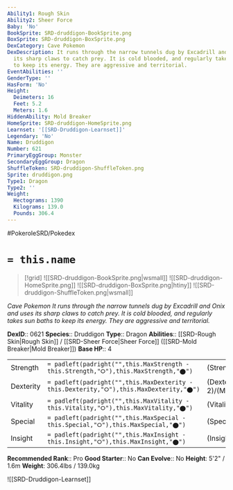 ```yaml
---
Ability1: Rough Skin
Ability2: Sheer Force
Baby: 'No'
BookSprite: SRD-druddigon-BookSprite.png
BoxSprite: SRD-druddigon-BoxSprite.png
DexCategory: Cave Pokemon
DexDescription: It runs through the narrow tunnels dug by Excadrill and Onix and uses
  its sharp claws to catch prey. It is cold blooded, and regularly takes sun baths
  to keep its energy. They are aggressive and territorial.
EventAbilities: ''
GenderType: ''
HasForm: 'No'
Height:
  Deimeters: 16
  Feet: 5.2
  Meters: 1.6
HiddenAbility: Mold Breaker
HomeSprite: SRD-druddigon-HomeSprite.png
Learnset: '[[SRD-Druddigon-Learnset]]'
Legendary: 'No'
Name: Druddigon
Number: 621
PrimaryEggGroup: Monster
SecondaryEggGroup: Dragon
ShuffleToken: SRD-druddigon-ShuffleToken.png
Sprite: druddigon.png
Type1: Dragon
Type2: ''
Weight:
  Hectograms: 1390
  Kilograms: 139.0
  Pounds: 306.4
---
```


#PokeroleSRD/Pokedex

# `= this.name`

> [!grid]
> ![[SRD-druddigon-BookSprite.png|wsmall]]
> ![[SRD-druddigon-HomeSprite.png]]
> ![[SRD-druddigon-BoxSprite.png|htiny]]
> ![[SRD-druddigon-ShuffleToken.png|wsmall]]


*Cave Pokemon*
*It runs through the narrow tunnels dug by Excadrill and Onix and uses its sharp claws to catch prey. It is cold blooded, and regularly takes sun baths to keep its energy. They are aggressive and territorial.*

**DexID**:: 0621
**Species**:: Druddigon
**Type**:: Dragon
**Abilities**:: [[SRD-Rough Skin|Rough Skin]] / [[SRD-Sheer Force|Sheer Force]] ([[SRD-Mold Breaker|Mold Breaker]])
**Base HP**:: 4

|           |                                                                                        |                                          |
| --------- | -------------------------------------------------------------------------------------- | ---------------------------------------- |
| Strength  | `= padleft(padright("",this.MaxStrength - this.Strength,"⭘"),this.MaxStrength,"⬤")`    | (Strength::3)/(MaxStrength::7)   |
| Dexterity | `= padleft(padright("",this.MaxDexterity - this.Dexterity,"⭘"),this.MaxDexterity,"⬤")` | (Dexterity:: 2)/(MaxDexterity::5) |
| Vitality  | `= padleft(padright("",this.MaxVitality - this.Vitality,"⭘"),this.MaxVitality,"⬤")`    | (Vitality::2)/(MaxVitality::4)   |
| Special   | `= padleft(padright("",this.MaxSpecial - this.Special,"⭘"),this.MaxSpecial,"⬤")`       | (Special::2)/(MaxSpecial::4)     |
| Insight   | `= padleft(padright("",this.MaxInsight - this.Insight,"⭘"),this.MaxInsight,"⬤")`       | (Insight::2)/(MaxInsight::5)     |


**Recommended Rank**:: Pro
**Good Starter**:: No
**Can Evolve**:: No
**Height**: 5'2" / 1.6m
**Weight**: 306.4lbs / 139.0kg

![[SRD-Druddigon-Learnset]]